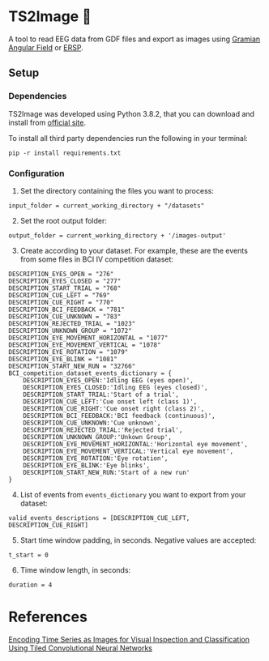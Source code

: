# TS2Image 🌠
A tool to read EEG data from GDF files and export as images using [Gramian Angular Field](https://aaai.org/ocs/index.php/WS/AAAIW15/paper/viewFile/10179/10251) or [ERSP](https://sccn.ucsd.edu/~scott/pdf/ERSP93.pdf).

## Setup

### Dependencies
TS2Image was developed using Python 3.8.2, that you can download and install from [official site](https://www.python.org/downloads/).

To install all third party dependencies run the following in your terminal:
```
pip -r install requirements.txt
```

### Configuration
1. Set the directory containing the files you want to process:
```
input_folder = current_working_directory + "/datasets"
```

2. Set the root output folder:
```
output_folder = current_working_directory + '/images-output'
```

3. Create according to your dataset. For example, these are the events from some files in BCI IV competition dataset:
```
DESCRIPTION_EYES_OPEN = "276"
DESCRIPTION_EYES_CLOSED = "277"
DESCRIPTION_START_TRIAL = "768"
DESCRIPTION_CUE_LEFT = "769"
DESCRIPTION_CUE_RIGHT = "770"
DESCRIPTION_BCI_FEEDBACK = "781"
DESCRIPTION_CUE_UNKNOWN = "783"
DESCRIPTION_REJECTED_TRIAL = "1023"
DESCRIPTION_UNKNOWN_GROUP = "1072"
DESCRIPTION_EYE_MOVEMENT_HORIZONTAL = "1077"
DESCRIPTION_EYE_MOVEMENT_VERTICAL = "1078"
DESCRIPTION_EYE_ROTATION = "1079"
DESCRIPTION_EYE_BLINK = "1081"
DESCRIPTION_START_NEW_RUN = "32766"
BCI_competition_dataset_events_dictionary = {
    DESCRIPTION_EYES_OPEN:'Idling EEG (eyes open)',
    DESCRIPTION_EYES_CLOSED:'Idling EEG (eyes closed)',
    DESCRIPTION_START_TRIAL:'Start of a trial',
    DESCRIPTION_CUE_LEFT:'Cue onset left (class 1)',
    DESCRIPTION_CUE_RIGHT:'Cue onset right (class 2)',
    DESCRIPTION_BCI_FEEDBACK:'BCI feedback (continuous)',
    DESCRIPTION_CUE_UNKNOWN:'Cue unknown',
    DESCRIPTION_REJECTED_TRIAL:'Rejected trial',
    DESCRIPTION_UNKNOWN_GROUP:'Unkown Group',
    DESCRIPTION_EYE_MOVEMENT_HORIZONTAL:'Horizontal eye movement',
    DESCRIPTION_EYE_MOVEMENT_VERTICAL:'Vertical eye movement',
    DESCRIPTION_EYE_ROTATION:'Eye rotation',
    DESCRIPTION_EYE_BLINK:'Eye blinks',
    DESCRIPTION_START_NEW_RUN:'Start of a new run'
}
```

4. List of events from `events_dictionary` you want to export from your dataset:
```
valid_events_descriptions = [DESCRIPTION_CUE_LEFT, DESCRIPTION_CUE_RIGHT]
```

5. Start time window padding, in seconds. Negative values are accepted:
```
t_start = 0
```

6. Time window length, in seconds:
```
duration = 4
```

# References
[Encoding Time Series as Images for Visual Inspection and Classification Using Tiled Convolutional Neural Networks](https://aaai.org/ocs/index.php/WS/AAAIW15/paper/viewFile/10179/10251)
